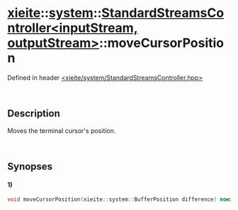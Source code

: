 # [xieite](../../../xieite.md)\:\:[system](../../../system.md)\:\:[StandardStreamsController\<inputStream, outputStream\>](../../StandardStreamsController.md)\:\:moveCursorPosition
Defined in header [<xieite/system/StandardStreamsController.hpp>](../../../../include/xieite/system/StandardStreamsController.hpp)

&nbsp;

## Description
Moves the terminal cursor's position.

&nbsp;

## Synopses
#### 1)
```cpp
void moveCursorPosition(xieite::system::BufferPosition difference) noexcept;
```
